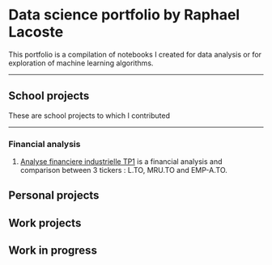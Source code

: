 # Data science portfolio by Raphael Lacoste
This portfolio is a compilation of notebooks I created for data analysis or for exploration of machine learning algorithms.
***

## School projects
These are school projects to which I contributed
***

### Financial analysis
1. [Analyse financiere industrielle TP1](../Projects/Analyse%20financiere%20industrielle%20TP1.pdf) is a financial analysis and comparison between 3 tickers : L.TO, MRU.TO and EMP-A.TO. 
## Personal projects

## Work projects

## Work in progress
